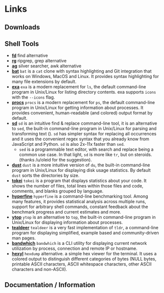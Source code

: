 # Links

## Downloads

## Shell Tools
- [**fd**](https://github.com/sharkdp/fd) find alternative
- [**rg**](https://github.com/BurntSushi/ripgrep) ripgrep, grep alternative
- [**ag**](https://github.com/ggreer/the_silver_searcher) silver searcher, awk alternative
- [**bat**](https://github.com/sharkdp/bat) `bat` is a `cat` clone with syntax highlighting and Git integration that works on Windows, MacOS and Linux. It provides syntax highlighting for many file extensions by default.
- [**exa**](https://github.com/ogham/exa) `exa` is a modern replacement for `ls`, the default command-line program in Unix/Linux for listing directory contents. exa supports `icons` with the `--icons` flag.
- [**procs**](https://github.com/dalance/procs) `procs` is a modern replacement for `ps`, the default command-line program in Unix/Linux for getting information about processes. It provides convenient, human-readable (and colored) output format by default.
- [**sd**](https://github.com/chmln/sd) `sd` is an intuitive find & replace command-line tool, it is an alternative to `sed`, the built-in command-line program in Unix/Linux for parsing and transforming text (). `sd` has simpler syntax for replacing all occurrences and it uses the convenient regex syntax that you already know from JavaScript and Python. `sd` is also 2x-11x faster than `sed`.
    - `sed` is a programmable text editor, with search and replace being a common use case. In that light, `sd` is more like `tr`, but on steroids. (thanks /u/oleid for the suggestion).
- [**dust**](https://github.com/bootandy/dust) `dust` is a more intuitive version of `du`, the built-in command-line program in Unix/Linux for displaying disk usage statistics. By default `dust` sorts the directories by size.
- [**tokei**](https://github.com/XAMPPRocky/tokei) `tokei` is a program that displays statistics about your code. It shows the number of files, total lines within those files and code, comments, and blanks grouped by language.
- [**hyperfine**](https://github.com/sharkdp/hyperfine) `hyperfine` is a command-line benchmarking tool. Among many features, it provides statistical analysis across multiple runs, support for arbitrary shell commands, constant feedback about the benchmark progress and current estimates and more.
- [**ytop**](https://github.com/cjbassi/ytop) `ytop` is an alternative to `top`, the built-in command-line program in Unix/Linux for displaying information about processes.
- [**tealdeer**](https://github.com/dbrgn/tealdeer) `tealdeer` is a very fast implementation of `tldr`, a command-line program for displaying simplified, example based and community-driven man pages.
- [**bandwhich**](https://github.com/imsnif/bandwhich) `bandwhich` is a CLI utility for displaying current network utilization by process, connection and remote IP or hostname.
- [**hexyl**](https://github.com/sharkdp/hexyl) `hexdump` alternative. a simple hex viewer for the terminal. It uses a colored output to distinguish different categories of bytes (NULL bytes, printable ASCII characters, ASCII whitespace characters, other ASCII characters and non-ASCII).

## Documentation / Information
